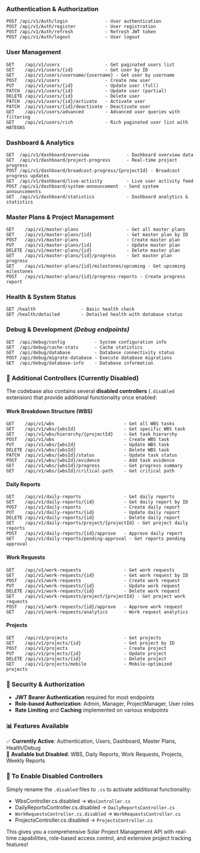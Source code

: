 ### **Authentication & Authorization**
```
POST /api/v1/Auth/login              - User authentication
POST /api/v1/Auth/register           - User registration  
POST /api/v1/Auth/refresh            - Refresh JWT token
POST /api/v1/Auth/logout             - User logout
```

### **User Management**
```
GET    /api/v1/users                 - Get paginated users list
GET    /api/v1/users/{id}            - Get user by ID
GET    /api/v1/users/username/{username} - Get user by username  
POST   /api/v1/users                 - Create new user
PUT    /api/v1/users/{id}            - Update user (full)
PATCH  /api/v1/users/{id}            - Update user (partial)
DELETE /api/v1/users/{id}            - Delete user
PATCH  /api/v1/users/{id}/activate   - Activate user
PATCH  /api/v1/users/{id}/deactivate - Deactivate user
GET    /api/v1/users/advanced        - Advanced user queries with filtering
GET    /api/v1/users/rich            - Rich paginated user list with HATEOAS
```

### **Dashboard & Analytics**
```
GET  /api/v1/dashboard/overview              - Dashboard overview data
GET  /api/v1/dashboard/project-progress      - Real-time project progress
POST /api/v1/dashboard/broadcast-progress/{projectId} - Broadcast progress updates
GET  /api/v1/dashboard/live-activity         - Live user activity feed
POST /api/v1/dashboard/system-announcement  - Send system announcements
GET  /api/v1/dashboard/statistics            - Dashboard analytics & statistics
```

### **Master Plans & Project Management**
```
GET    /api/v1/master-plans                  - Get all master plans
GET    /api/v1/master-plans/{id}             - Get master plan by ID
POST   /api/v1/master-plans                  - Create master plan
PUT    /api/v1/master-plans/{id}             - Update master plan
DELETE /api/v1/master-plans/{id}             - Delete master plan
GET    /api/v1/master-plans/{id}/progress    - Get master plan progress
GET    /api/v1/master-plans/{id}/milestones/upcoming - Get upcoming milestones
POST   /api/v1/master-plans/{id}/progress-reports - Create progress report
```

### **Health & System Status**
```
GET /health                 - Basic health check
GET /health/detailed        - Detailed health with database status
```

### **Debug & Development** *(Debug endpoints)*
```
GET  /api/debug/config           - System configuration info
GET  /api/debug/cache-stats      - Cache statistics
GET  /api/debug/database         - Database connectivity status
POST /api/debug/migrate-database - Execute database migrations
GET  /api/debug/database-info    - Database information
```

### **🚧 Additional Controllers (Currently Disabled)**

The codebase also contains several **disabled controllers** (`.disabled` extension) that provide additional functionality once enabled:

#### **Work Breakdown Structure (WBS)**
```
GET    /api/v1/wbs                          - Get all WBS tasks
GET    /api/v1/wbs/{wbsId}                  - Get specific WBS task
GET    /api/v1/wbs/hierarchy/{projectId}    - Get task hierarchy
POST   /api/v1/wbs                          - Create WBS task
PUT    /api/v1/wbs/{wbsId}                  - Update WBS task
DELETE /api/v1/wbs/{wbsId}                  - Delete WBS task
PATCH  /api/v1/wbs/{wbsId}/status           - Update task status
POST   /api/v1/wbs/{wbsId}/evidence         - Add task evidence
GET    /api/v1/wbs/{wbsId}/progress         - Get progress summary
GET    /api/v1/wbs/{wbsId}/critical-path    - Get critical path
```

#### **Daily Reports**
```
GET    /api/v1/daily-reports                - Get daily reports
GET    /api/v1/daily-reports/{id}           - Get daily report by ID
POST   /api/v1/daily-reports                - Create daily report
PUT    /api/v1/daily-reports/{id}           - Update daily report
DELETE /api/v1/daily-reports/{id}           - Delete daily report
GET    /api/v1/daily-reports/project/{projectId} - Get project daily reports
POST   /api/v1/daily-reports/{id}/approve   - Approve daily report
GET    /api/v1/daily-reports/pending-approval - Get reports pending approval
```

#### **Work Requests**
```
GET    /api/v1/work-requests                - Get work requests
GET    /api/v1/work-requests/{id}           - Get work request by ID
POST   /api/v1/work-requests                - Create work request
PUT    /api/v1/work-requests/{id}           - Update work request
DELETE /api/v1/work-requests/{id}           - Delete work request
GET    /api/v1/work-requests/project/{projectId} - Get project work requests
POST   /api/v1/work-requests/{id}/approve   - Approve work request
GET    /api/v1/work-requests/analytics      - Work request analytics
```

#### **Projects**
```
GET    /api/v1/projects                     - Get projects
GET    /api/v1/projects/{id}                - Get project by ID
POST   /api/v1/projects                     - Create project
PUT    /api/v1/projects/{id}                - Update project
DELETE /api/v1/projects/{id}                - Delete project
GET    /api/v1/projects/mobile              - Mobile-optimized projects
```

### **🔐 Security & Authorization**

- **JWT Bearer Authentication** required for most endpoints
- **Role-based Authorization**: Admin, Manager, ProjectManager, User roles
- **Rate Limiting** and **Caching** implemented on various endpoints

### **📊 Features Available**

✅ **Currently Active**: Authentication, Users, Dashboard, Master Plans, Health/Debug  
🚧 **Available but Disabled**: WBS, Daily Reports, Work Requests, Projects, Weekly Reports

### **🔧 To Enable Disabled Controllers**

Simply rename the `.disabled` files to `.cs` to activate additional functionality:
- WbsController.cs.disabled → `WbsController.cs`
- DailyReportsController.cs.disabled → `DailyReportsController.cs`
- `WorkRequestsController.cs.disabled` → `WorkRequestsController.cs`
- ProjectsController.cs.disabled → `ProjectsController.cs`

This gives you a comprehensive Solar Project Management API with real-time capabilities, role-based access control, and extensive project tracking features!